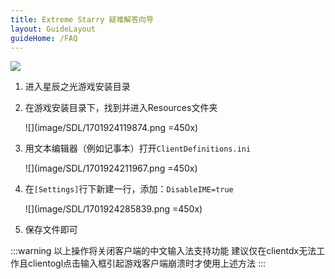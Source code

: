 ```yaml
---
title: Extreme Starry 疑难解答向导
layout: GuideLayout
guideHome: /FAQ
---
```


![](image/SDL/1701930223069.png)

1. 进入星辰之光游戏安装目录

1. 在游戏安装目录下，找到并进入Resources文件夹

   ![](image/SDL/1701924119874.png =450x)

1. 用文本编辑器（例如记事本）打开`ClientDefinitions.ini`

   ![](image/SDL/1701924211967.png =450x)

1. 在`[Settings]`行下新建一行，添加：`DisableIME=true`

   ![](image/SDL/1701924285839.png =450x)

1. 保存文件即可

:::warning
以上操作将关闭客户端的中文输入法支持功能
建议仅在clientdx无法工作且clientogl点击输入框引起游戏客户端崩溃时才使用上述方法
:::
